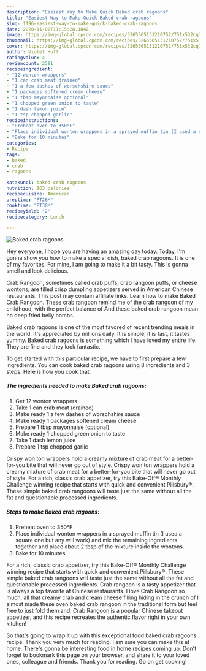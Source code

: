 ```yaml
---
description: "Easiest Way to Make Quick Baked crab ragoons"
title: "Easiest Way to Make Quick Baked crab ragoons"
slug: 1196-easiest-way-to-make-quick-baked-crab-ragoons
date: 2020-11-02T11:15:28.184Z
image: https://img-global.cpcdn.com/recipes/5265565131210752/751x532cq70/baked-crab-ragoons-recipe-main-photo.jpg
thumbnail: https://img-global.cpcdn.com/recipes/5265565131210752/751x532cq70/baked-crab-ragoons-recipe-main-photo.jpg
cover: https://img-global.cpcdn.com/recipes/5265565131210752/751x532cq70/baked-crab-ragoons-recipe-main-photo.jpg
author: Violet Huff
ratingvalue: 4
reviewcount: 2591
recipeingredient:
- "12 wonton wrappers"
- "1 can crab meat drained"
- "1 a few dashes of worschshire sauce"
- "1 packages softened cream cheese"
- "1 tbsp mayonnaise optional"
- "1 chopped green onion to taste"
- "1 dash lemon juice"
- "1 tsp chopped garlic"
recipeinstructions:
- "Preheat oven to 350°F"
- "Place individual wonton wrappers in a sprayed muffin tin (I used a square one but any will work) and mix the remaining ingredients together and place about 2 tbsp of the mixture inside the wontons."
- "Bake for 10 minutes"
categories:
- Recipe
tags:
- baked
- crab
- ragoons

katakunci: baked crab ragoons 
nutrition: 163 calories
recipecuisine: American
preptime: "PT26M"
cooktime: "PT30M"
recipeyield: "2"
recipecategory: Lunch

---
```



![Baked crab ragoons](https://img-global.cpcdn.com/recipes/5265565131210752/751x532cq70/baked-crab-ragoons-recipe-main-photo.jpg)

Hey everyone, I hope you are having an amazing day today. Today, I'm gonna show you how to make a special dish, baked crab ragoons. It is one of my favorites. For mine, I am going to make it a bit tasty. This is gonna smell and look delicious.

Crab Rangoon, sometimes called crab puffs, crab rangoon puffs, or cheese wontons, are filled crisp dumpling appetizers served in American Chinese restaurants. This post may contain affiliate links. Learn how to make Baked Crab Rangoon. These crab rangoon remind me of the crab rangoon of my childhood, with the perfect balance of And these baked crab rangoon mean no deep fried belly bombs.

Baked crab ragoons is one of the most favored of recent trending meals in the world. It's appreciated by millions daily. It is simple, it is fast, it tastes yummy. Baked crab ragoons is something which I have loved my entire life. They are fine and they look fantastic.


To get started with this particular recipe, we have to first prepare a few ingredients. You can cook baked crab ragoons using 8 ingredients and 3 steps. Here is how you cook that.

<!--inarticleads1-->

##### The ingredients needed to make Baked crab ragoons:

1. Get 12 wonton wrappers
1. Take 1 can crab meat (drained)
1. Make ready 1 a few dashes of worschshire sauce
1. Make ready 1 packages softened cream cheese
1. Prepare 1 tbsp mayonnaise (optional)
1. Make ready 1 chopped green onion to taste
1. Take 1 dash lemon juice
1. Prepare 1 tsp chopped garlic


Crispy won ton wrappers hold a creamy mixture of crab meat for a better-for-you bite that will never go out of style. Crispy won ton wrappers hold a creamy mixture of crab meat for a better-for-you bite that will never go out of style. For a rich, classic crab appetizer, try this Bake-Off® Monthly Challenge winning recipe that starts with quick and convenient Pillsbury®. These simple baked crab rangoons will taste just the same without all the fat and questionable processed ingredients. 

<!--inarticleads2-->

##### Steps to make Baked crab ragoons:

1. Preheat oven to 350°F
1. Place individual wonton wrappers in a sprayed muffin tin (I used a square one but any will work) and mix the remaining ingredients together and place about 2 tbsp of the mixture inside the wontons.
1. Bake for 10 minutes


For a rich, classic crab appetizer, try this Bake-Off® Monthly Challenge winning recipe that starts with quick and convenient Pillsbury®. These simple baked crab rangoons will taste just the same without all the fat and questionable processed ingredients. Crab rangoon is a tasty appetizer that is always a top favorite at Chinese restaurants. I love Crab Rangoon so much, all that creamy crab and cream cheese filling hiding in the crunch of I almost made these oven baked crab rangoon in the traditional form but feel free to just fold them and. Crab Rangoon is a popular Chinese takeout appetizer, and this recipe recreates the authentic flavor right in your own kitchen! 

So that's going to wrap it up with this exceptional food baked crab ragoons recipe. Thank you very much for reading. I am sure you can make this at home. There's gonna be interesting food in home recipes coming up. Don't forget to bookmark this page on your browser, and share it to your loved ones, colleague and friends. Thank you for reading. Go on get cooking!
